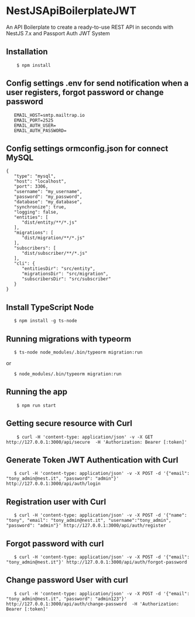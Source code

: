 # NestJSApiBoilerplateJWT

An API Boilerplate to create a ready-to-use REST API in seconds with NestJS 7.x and Passport Auth JWT System

## Installation

```
    $ npm install
```

## Config settings .env for send notification when a user registers, forgot password or change password

```
   EMAIL_HOST=smtp.mailtrap.io
   EMAIL_PORT=2525
   EMAIL_AUTH_USER=
   EMAIL_AUTH_PASSWORD=
```

## Config settings ormconfig.json for connect MySQL

```
{
   "type": "mysql",
   "host": "localhost",
   "port": 3306,
   "username": "my_username",
   "password": "my_password",
   "database": "my_database",
   "synchronize": true,
   "logging": false,
   "entities": [
      "dist/entity/**/*.js"
   ],
   "migrations": [
      "dist/migration/**/*.js"
   ],
   "subscribers": [
      "dist/subscriber/**/*.js"
   ],
   "cli": {
      "entitiesDir": "src/entity",
      "migrationsDir": "src/migration",
      "subscribersDir": "src/subscriber"
   }
}
```

## Install TypeScript Node

```
   $ npm install -g ts-node
```

## Running migrations with typeorm

```
   $ ts-node node_modules/.bin/typeorm migration:run
```

or

```
   $ node_modules/.bin/typeorm migration:run
```

## Running the app

```
    $ npm run start
```

## Getting secure resource with Curl

```
    $ curl -H 'content-type: application/json' -v -X GET http://127.0.0.1:3000/api/secure  -H 'Authorization: Bearer [:token]'
```

## Generate Token JWT Authentication with Curl

```
   $ curl -H 'content-type: application/json' -v -X POST -d '{"email": "tony_admin@nest.it", "password": "admin"}' http://127.0.0.1:3000/api/auth/login

```

## Registration user with Curl

```
   $ curl -H 'content-type: application/json' -v -X POST -d '{"name": "tony", "email": "tony_admin@nest.it", "username":"tony_admin", "password": "admin"}' http://127.0.0.1:3000/api/auth/register

```

## Forgot password with curl

```
   $ curl -H 'content-type: application/json' -v -X POST -d '{"email": "tony_admin@nest.it"}' http://127.0.0.1:3000/api/auth/forgot-password
```

## Change password User with curl

```
   $ curl -H 'content-type: application/json' -v -X POST -d '{"email": "tony_admin@nest.it", "password": "admin123"}' http://127.0.0.1:3000/api/auth/change-password  -H 'Authorization: Bearer [:token]'
```
